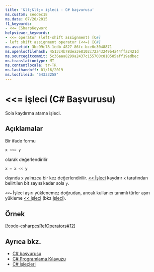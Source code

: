 ```yaml
---
title: '&lt;&lt;= işleci - C# başvurusu'
ms.custom: seodec18
ms.date: 07/20/2015
f1_keywords:
- <<=_CSharpKeyword
helpviewer_keywords:
- <<= operator (left-shift assignment) [C#]
- left shift assignment operator (<<=) [C#]
ms.assetid: 3bc99c78-1edb-4827-86fc-bce6c3048871
ms.openlocfilehash: 4513c4b78dea3e8102c72a43249b4a44ffa2421d
ms.sourcegitcommit: 5c36aaa8299a2437c155700c810585aff19edbec
ms.translationtype: MT
ms.contentlocale: tr-TR
ms.lasthandoff: 01/16/2019
ms.locfileid: "54333258"
---
```

# <a name="ltlt-operator-c-reference"></a>&lt;&lt;= işleci (C# Başvurusu)

Sola kaydırma atama işleci.

## <a name="remarks"></a>Açıklamalar

Bir ifade formu

```csharp
x <<= y
```

olarak değerlendirilir

```csharp
x = x << y
```

dışında `x` yalnızca bir kez değerlendirilir. [<< İşleci](left-shift-operator.md) kaydırır `x` tarafından belirtilen bit sayısı kadar sola `y`.

`<<=` İşleci aşırı yüklenemez doğrudan, ancak kullanıcı tanımlı türler aşırı yükleme [<< işleci](left-shift-operator.md) (bkz [işleci](../keywords/operator.md)).

## <a name="example"></a>Örnek

[!code-csharp[csRefOperators#12](~/samples/snippets/csharp/VS_Snippets_VBCSharp/csrefOperators/CS/csrefOperators.cs#12)]

## <a name="see-also"></a>Ayrıca bkz.

- [C# başvurusu](../index.md)
- [C# Programlama Kılavuzu](../../programming-guide/index.md)
- [C# İşleçleri](index.md)
